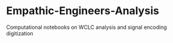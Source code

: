 # Empathic-Engineers-Analysis
 Computational notebooks on WCLC analysis and signal encoding digitization
